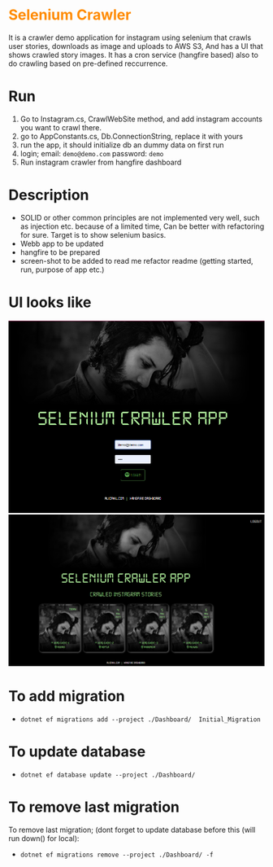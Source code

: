 <h1 style="color:darkorange"> Selenium Crawler </h1> 

It is a crawler demo application for instagram using selenium that crawls user stories, downloads as image and uploads to AWS S3, And has a UI that shows crawled story images. It has a cron service (hangfire based) also to do crawling based on pre-defined reccurrence.

# Run
1. Go to Instagram.cs, CrawlWebSite method, and add instagram accounts you want to crawl there.
2. go to AppConstants.cs, Db.ConnectionString, replace it with yours
2. run the app, it should initialize db an dummy data on first run
3. login; email: `demo@demo.com`  password: `demo`
4. Run instagram crawler from hangfire dashboard

# Description 

- SOLID or other common principles are not implemented very well, such as injection etc. because of a limited time, Can be better with refactoring for sure. Target is to show selenium basics.
- Webb app to be updated 
- hangfire to be prepared 
- screen-shot to be added to read me refactor readme (getting started, run, purpose of app etc.)

# UI looks like
![Github Sampe 1](Dashboard/wwwroot/github/github-sampe-1.png)
![Github Sampe 2](Dashboard/wwwroot/github/github-sampe-2.png)


# To add migration
- `dotnet ef migrations add --project ./Dashboard/  Initial_Migration`

# To update database
- `dotnet ef database update --project ./Dashboard/`

# To remove last migration
To remove last migration; (dont forget to update database before this (will run down() for local): 
- `dotnet ef migrations remove --project ./Dashboard/ -f`
